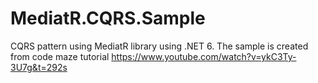 # MediatR.CQRS.Sample

CQRS pattern using MediatR library using .NET 6. The sample is created from code maze tutorial https://www.youtube.com/watch?v=ykC3Ty-3U7g&t=292s
